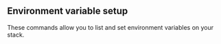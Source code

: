 

## Environment variable setup

These commands allow you to list and set environment variables on your stack.

